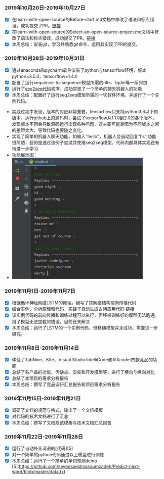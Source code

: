 ### <i class="icon-chevron-sign-left"></i>  2019年10月20日-2019年10月27日
- [x] 在learn-with-open-source的Before-start.md文档中修改了语法和标点错误，成功提交了PR。[链接][1]
- [x] 在learn-with-open-source的Select-an-open-source-project.md文档中修改了语法和标点错误，成功提交了PR。[链接][2]
- [x] 本周总结：安装git，学习并熟悉git命令，运用其实现了PR的提交。

[1]:https://github.com/zhuangbiaowei/learn-with-open-source/commit/049b74d6b16d0870de7f4da208b35a607da86e71
[2]:https://github.com/zhuangbiaowei/learn-with-open-source/commit/1b59d6ea9da434c37a3c974a8edcfd16f0fa7595

### <i class="icon-chevron-sign-left"></i>  2019年10月28日-2019年10月31日
- [x] 通过anaconda和pycharm软件安装了python与tensorflow环境，版本python=3.5.0，tensorflow=1.4.0
- [x] 配置了运行sequence-to-sequence模型所需的nltk、tqdm等一系列包
- [x] 运行了[seq2seq代码][3]程序，成功实现了一个简单的聊天机器人的功能
- [x] 本周总结：配置好了运行seq2seq模型所需的一切软件环境，并运行了一个实例代码。
- 实践过程中发现，版本的对应非常重要，tensorflow只支持python3.6以下的版本，运行github上的源码时，尝试了tensorflow从1.1.0到2.0的各个版本，发现版本不同会导致源码运行出现各种问题，这主要可能是因为不同版本之间的差距太大，导致代码也要随之变化。
- 实现了简单的机器人聊天功能，如输入"hello"，机器人会自动回复"hi.",功能很简陋，目的是通过该例子尝试并使用seq2seq模型，代码内部具体实现还有待进一步学习
- 功能展示图：
- ![功能展示图](https://github.com/Detect-er/pics-docs/blob/master/robot.PNG?raw=true)

[3]:https://github.com/lc222/seq2seq_chatbot/

### <i class="icon-chevron-sign-left"></i>  2019年11月1日-2019年11月7日
- [x] 根据循环神经网络LSTM的原理，编写了其网络结构前向传播代码
- [x] 结合实例，分析原理和代码，实践了自动生成古诗应用代码 [链接][4]
- [x] 该实例代码的前向传播和训练过程可以执行，但移植训练好的模型无法跑通，报了模型无法加载的错误，目前还未解决
- [x] 本周总结：运行了LSTM的一个实例代码，但移植模型并未成功，需要进一步研究。

[4]:https://blog.csdn.net/u014232627/article/details/71189078

### <i class="icon-chevron-sign-left"></i>  2019年11月8日-2019年11月14日
- [x] 体验了TabNine、Kite、Visual Studio IntelliCode和AIXcoder四款竞品的功能
- [x] 总结了各产品的功能、优缺点、安装和开发模型等，进行了横向与纵向对比
- [x] 总结了本项目的需求分析报告
- [x] 本周总结：撰写了竞品调研汇总报告和项目需求分析报告

### <i class="icon-chevron-sign-left"></i>  2019年11月15日-2019年11月21日
- [x] 调研了文档的规范与格式，输出了一个文档模板
- [x] 对代码的技术文档进行了汇总
- [x] 本周总结：撰写了文档规范模板与技术文档汇总报告

### <i class="icon-chevron-sign-left"></i>  2019年11月22日-2019年11月28日
- [x] 运行了自动补全词语的[代码][5]
- [x] 对一个简单的python代码通过以上模型进行训练
- [x] 本周总结：运行了一个简单的单词预测demo
[5]:https://github.com/seyedsaeidmasoumzadeh/Predict-next-word/blob/master/data.txt
